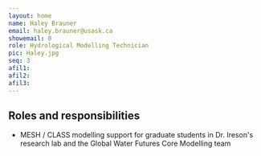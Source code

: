 ```yaml
---
layout: home
name: Haley Brauner
email: haley.brauner@usask.ca
showemail: 0
role: Hydrological Modelling Technician
pic: Haley.jpg
seq: 3
afil1:
afil2:
afil3:
---
```


## Roles and responsibilities

* MESH / CLASS modelling support for graduate students in Dr. Ireson's research lab and the Global Water Futures Core Modelling team


